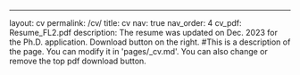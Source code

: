 ---
layout: cv
permalink: /cv/
title: cv
nav: true
nav_order: 4
cv_pdf: Resume_FL2.pdf
description: The resume was updated on Dec. 2023 for the Ph.D. 
application. Download button on the right.  #This is a description of the page. You can modify it in 'pages/_cv.md'. You can also change or remove the top pdf download button.